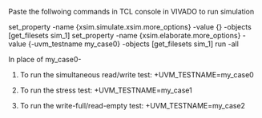 Paste the follwoing commands in TCL console in VIVADO to run simulation

set_property -name {xsim.simulate.xsim.more_options} -value {} -objects [get_filesets sim_1]
set_property -name {xsim.elaborate.more_options} -value {-uvm_testname my_case0} -objects [get_filesets sim_1]
run -all

In place of my_case0-

1) To run the simultaneous read/write test: 
+UVM_TESTNAME=my_case0 


2) To run the stress test: 
+UVM_TESTNAME=my_case1 


3) To run the write-full/read-empty test: 
+UVM_TESTNAME=my_case2 

